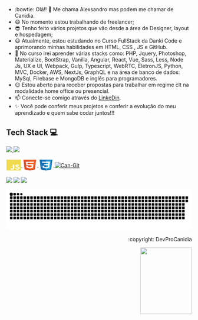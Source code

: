 ##
* :bowtie: Olá!! :wave: Me chama Alexsandro mas podem me chamar de Canidia.
* :smile: No momento estou trabalhando de freelancer;
* :sunglasses: Tenho feito vários projetos que vão desde a área de Designer, layout e hospedagem;
* :smiley: Atualmente, estou estudando no Curso FullStack da Danki Code e aprimorando minhas habilidades em HTML, CSS , JS e GitHub. 
* :seedling: No curso irei aprender várias stacks como: PHP, Jquery, Photoshop, Materialize, BootStrap, Vanilla, Angular, React, Vue, Sass, Less, Node Js, UX e UI, Webpack, Gulp, Typescript, WebRTC, EletronJS, Python, MVC, Docker, AWS, NextJs, GraphQL e na área de banco de dados: MySql, Firebase e MongoDB e inglês para programadores.
* :wink: Estou aberto para receber propostas  para trabalhar em regime clt na modalidade home office ou presencial.
* :mailbox: Conecte-se comigo através do [LinkeDin](https://www.linkedin.com/in/alexsandro-santos-sousa/). 
* :sparkles: Você pode conferir meus projetos e conferir a evolução do meu aprendizado e quem sabe codar juntos!!!

## Tech Stack :computer:
 <div>
  <a href="https://github.com/DevProCanidia">
  <img height="170em" src="https://github-readme-stats.vercel.app/api?username=DevProCanidia&show_icons=true&theme=merko&include_all_commits=true&count_private=true"/>
  <img height="170em" src="https://github-readme-stats.vercel.app/api/top-langs/?username=DevProCanidia&layout=compact&langs_count=16&theme=merko"/>
</div>
<div style="display: inline_block"><br>
  
  <img align="center" alt="Can-JS" height="30" width="40" src="https://raw.githubusercontent.com/devicons/devicon/master/icons/javascript/javascript-plain.svg">
  <img align="center" alt="Can-HTML" height="30" width="40" src="https://raw.githubusercontent.com/devicons/devicon/master/icons/html5/html5-original.svg">
  <img align="center" alt="Can-CSS" height="30" width="40" src="https://raw.githubusercontent.com/devicons/devicon/master/icons/css3/css3-original.svg">
  <img align="center" alt="Can-Git" height="30" width="40" src="https://github.githubassets.com/images/modules/logos_page/Octocat.png">
  
 </div>
</br>

<div> 
 <a href="https://www.instagram.com/canniggya/" target="_blank"><img src="https://img.shields.io/badge/-Instagram-%23E4405F?style=for-the-badge&logo=instagram&logoColor=white" target="_blank"></a>
  <a href = "mailto:canniggya@gmail.com"><img src="https://img.shields.io/badge/-Gmail-%23333?style=for-the-badge&logo=gmail&logoColor=white" target="_blank"></a>
 <a href="https://https://www.linkedin.com/in/alexsandro-santos-sousa/" target="_blank"><img src="https://img.shields.io/badge/-LinkedIn-%230077B5?style=for-the-badge&logo=linkedin&logoColor=white" target="_blank"></a> 
  
   ![Snake animation](https://github.com/DevProCanidia/DevProCanidia/blob/output/github-contribution-grid-snake.svg)
 
 </div>
<p style align="right"> :copyright: DevProCanidia</p>
<img align="right" width="140" height="180" src="https://media1.tenor.com/images/68e8337fb4eb7e40645d832c64762a8b/tenor.gif?itemid=19443613">



